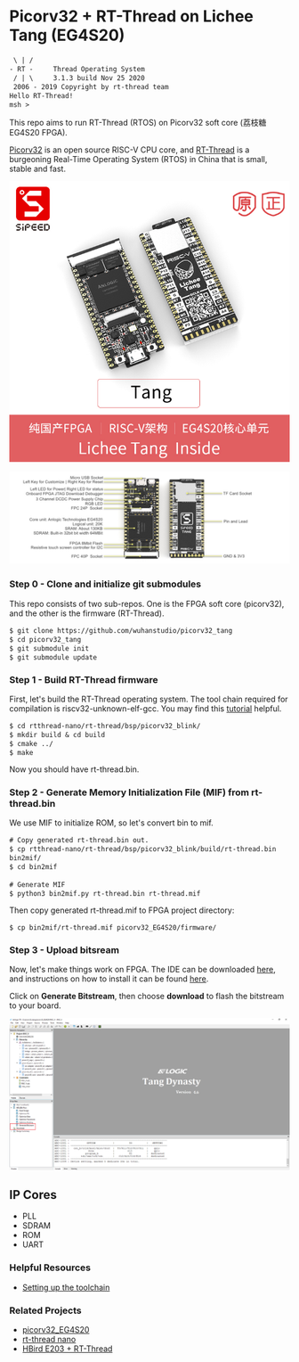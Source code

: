 # Picorv32 + RT-Thread on Lichee Tang (EG4S20)

```
 \ | /
- RT -     Thread Operating System
 / | \     3.1.3 build Nov 25 2020
 2006 - 2019 Copyright by rt-thread team
Hello RT-Thread!
msh >
```

This repo aims to run RT-Thread (RTOS) on Picorv32 soft core (荔枝糖 EG4S20 FPGA).

[Picorv32](https://github.com/cliffordwolf/picorv32) is an open source RISC-V CPU core, and [RT-Thread](https://github.com/RT-Thread/rt-thread) is a burgeoning Real-Time Operating System (RTOS) in China that is small, stable and fast.

![](./doc/tang.jpg)

![](./doc/TANG_DD.jpg)

### Step 0 - Clone and initialize git submodules

This repo consists of two sub-repos. One is the FPGA soft core (picorv32), and the other is the firmware (RT-Thread).

```
$ git clone https://github.com/wuhanstudio/picorv32_tang
$ cd picorv32_tang
$ git submodule init
$ git submodule update
```

### Step 1 - Build RT-Thread firmware

First, let's build the RT-Thread operating system. The tool chain required for compilation is riscv32-unknown-elf-gcc. You may find this [tutorial](https://pingu98.wordpress.com/2019/04/08/how-to-build-your-own-cpu-from-scratch-inside-an-fpga/) helpful. 

```
$ cd rtthread-nano/rt-thread/bsp/picorv32_blink/
$ mkdir build & cd build
$ cmake ../
$ make
```

Now you should have rt-thread.bin.

### Step 2 - Generate Memory Initialization File (MIF) from rt-thread.bin

We use MIF to initialize ROM, so let's convert bin to mif.

```
# Copy generated rt-thread.bin out.
$ cp rtthread-nano/rt-thread/bsp/picorv32_blink/build/rt-thread.bin bin2mif/
$ cd bin2mif

# Generate MIF
$ python3 bin2mif.py rt-thread.bin rt-thread.mif
```
Then copy generated rt-thread.mif to FPGA project directory:

```
$ cp bin2mif/rt-thread.mif picorv32_EG4S20/firmware/
```
### Step 3 - Upload bitsream

Now, let's make things work on FPGA. The IDE can be downloaded [here](http://dl.sipeed.com/), and instructions on how to install it can be found [here](https://tang.sipeed.com/en/getting-started/installing-td-ide/linux/).

Click on **Generate Bitstream**, then choose **download** to flash the bitstream to your board. 

![TD GUI Mode](doc/td.png)

## IP Cores

- PLL
- SDRAM
- ROM
- UART

### Helpful Resources

- [Setting up the toolchain](https://pingu98.wordpress.com/2019/04/08/how-to-build-your-own-cpu-from-scratch-inside-an-fpga/)

### Related Projects
- [picorv32_EG4S20](https://gitee.com/Stupid_bird/picorv32_EG4S20)
- [rt-thread nano](https://github.com/flyfishR/rtthread-nano)
- [HBird E203 + RT-Thread](https://github.com/wuhanstudio/hbird_e203_tang)

